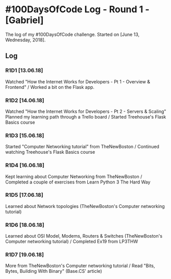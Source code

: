 # #100DaysOfCode Log - Round 1 - [Gabriel]

The log of my #100DaysOfCode challenge. Started on [June 13, Wednesday, 2018].

## Log

### R1D1 [13.06.18]
Watched "How the Internet Works for Developers - Pt 1 - Overview & Frontend" /
Worked a bit on the Flask app.

### R1D2 [14.06.18]
Watched "How the Internet Works for Developers - Pt 2 - Servers & Scaling"
Planned my learning path through a Trello board /
Started Treehouse's Flask Basics course

### R1D3 [15.06.18]
Started "Computer Networking tutorial" from TheNewBoston /
Continued watching Treehouse's Flask Basics course

### R1D4 [16.06.18]
Kept learning about Computer Networking from TheNewBoston  / 
Completed a couple of exercises from Learn Python 3 The Hard Way

### R1D5 [17.06.18]
Learned about Network topologies (TheNewBoston's Computer networking tutorial)

### R1D6 [18.06.18]
Learned about OSI Model, Modems, Routers & Switches (TheNewBoston's Computer networking tutorial) /
Completed Ex19 from LP3THW

### R1D7 [19.06.18]
More from TheNewBoston's Computer networking tutorial /
Read "Bits, Bytes, Building With Binary" (Base.CS' article)
